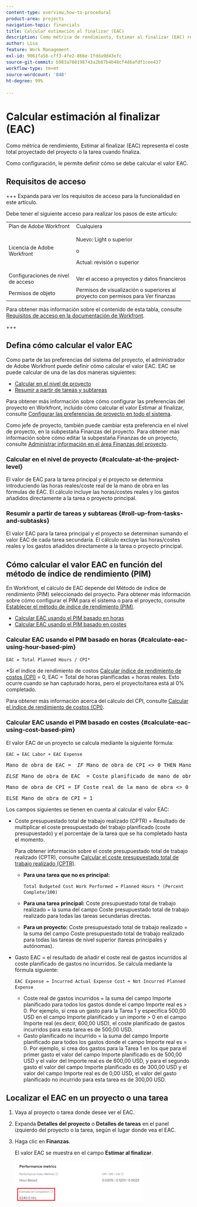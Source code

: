 ```yaml
---
content-type: overview;how-to-procedural
product-area: projects
navigation-topic: financials
title: Calcular estimación al finalizar (EAC)
description: Como métrica de rendimiento, Estimar al finalizar (EAC) representa el coste total proyectado del proyecto o la tarea cuando finaliza.
author: Lisa
feature: Work Management
exl-id: 9061fa56-cff3-4fe2-866e-1fdda9d43efc
source-git-commit: b983a780198743a2b87b4b48cf4d6afdf1cee437
workflow-type: tm+mt
source-wordcount: '848'
ht-degree: 99%

---
```


# Calcular estimación al finalizar (EAC)

<!--
<p data-mc-conditions="QuicksilverOrClassic.Draft mode">(NOTE: Linked to the product. Do not change link!) </p>
-->

Como métrica de rendimiento, Estimar al finalizar (EAC) representa el coste total proyectado del proyecto o la tarea cuando finaliza.

Como configuración, le permite definir cómo se debe calcular el valor EAC. 

## Requisitos de acceso

+++ Expanda para ver los requisitos de acceso para la funcionalidad en este artículo.

Debe tener el siguiente acceso para realizar los pasos de este artículo:

<table style="table-layout:auto"> 
 <col> 
 <col> 
 <tbody> 
  <tr> 
   <td role="rowheader">Plan de Adobe Workfront</td> 
   <td>Cualquiera</td> 
  </tr> 
  <tr> 
   <td role="rowheader">Licencia de Adobe Workfront</td> 
   <td>
   <p>Nuevo: Light o superior</p>
   <p>o</p>
   <p>Actual: revisión o superior</p></td>  
  </tr> 
  <tr> 
   <td role="rowheader">Configuraciones de nivel de acceso</td> 
   <td>Ver el acceso a proyectos y datos financieros</td> 
  </tr> 
  <tr> 
   <td role="rowheader">Permisos de objeto</td> 
   <td>Permisos de visualización o superiores al proyecto con permisos para Ver finanzas</td> 
  </tr> 
 </tbody> 
</table>

Para obtener más información sobre el contenido de esta tabla, consulte [Requisitos de acceso en la documentación de Workfront](/help/quicksilver/administration-and-setup/add-users/access-levels-and-object-permissions/access-level-requirements-in-documentation.md).

+++

## Defina cómo calcular el valor EAC

Como parte de las preferencias del sistema del proyecto, el administrador de Adobe Workfront puede definir cómo calcular el valor EAC. EAC se puede calcular de una de las dos maneras siguientes:

* [Calcular en el nivel de proyecto](#calculate-at-the-project-level)
* [Resumir a partir de tareas y subtareas](#roll-up-from-tasks-and-subtasks)

Para obtener más información sobre cómo configurar las preferencias del proyecto en Workfront, incluido cómo calcular el valor Estimar al finalizar, consulte [Configurar las preferencias de proyecto en todo el sistema](../../../administration-and-setup/set-up-workfront/configure-system-defaults/set-project-preferences.md).

Como jefe de proyecto, también puede cambiar esta preferencia en el nivel de proyecto, en la subpestaña Finanzas del proyecto. Para obtener más información sobre cómo editar la subpestaña Finanzas de un proyecto, consulte [Administrar información en el área Finanzas del proyecto](../../../manage-work/projects/project-finances/manage-project-finance-area.md).

### Calcular en el nivel de proyecto {#calculate-at-the-project-level}

El valor de EAC para la tarea principal y el proyecto se determina introduciendo las horas reales/coste real de la mano de obra en las fórmulas de EAC. El cálculo incluye las horas/costes reales y los gastos añadidos directamente a la tarea o proyecto principal.

### Resumir a partir de tareas y subtareas {#roll-up-from-tasks-and-subtasks}

El valor EAC para la tarea principal y el proyecto se determinan sumando el valor EAC de cada tarea secundaria. El cálculo excluye las horas/costes reales y los gastos añadidos directamente a la tarea o proyecto principal.

## Cómo calcular el valor EAC en función del método de índice de rendimiento (PIM)

En Workfront, el cálculo de EAC depende del Método de índice de rendimiento (PIM) seleccionado del proyecto. Para obtener más información sobre cómo configurar el PIM para el sistema o para el proyecto, consulte [Establecer el método de índice de rendimiento (PIM)](../../../manage-work/projects/project-finances/set-pim.md).

* [Calcular EAC usando el PIM basado en horas](#calculate-eac-using-hour-based-pim)
* [Calcular EAC usando el PIM basado en costes](#calculate-eac-using-cost-based-pim)

### Calcular EAC usando el PIM basado en horas {#calculate-eac-using-hour-based-pim}

```
EAC = Total Planned Hours / CPI*
```

&#42;Si el índice de rendimiento de costos [Calcular índice de rendimiento de costos (CPI)](../../../manage-work/projects/project-finances/calculate-cpi.md) = 0, EAC = Total de horas planificadas + horas reales. Esto ocurre cuando se han capturado horas, pero el proyecto/tarea está al 0% completado.

Para obtener más información acerca del cálculo del CPI, consulte [Calcular el índice de rendimiento de costos (CPI)](../../../manage-work/projects/project-finances/calculate-cpi.md).

### Calcular EAC usando el PIM basado en costes {#calculate-eac-using-cost-based-pim}

El valor EAC de un proyecto se calcula mediante la siguiente fórmula:

```
EAC = EAC Labor + EAC Expense 
```

<pre>Mano de obra de EAC =  <em>IF</em> Mano de obra de CPI &lt;&gt; 0 THEN Mano de obra de EAC = Coste planificado de mano de obra / mano de obra de CPI</pre><pre><em>ELSE</em> Mano de obra de EAC  = Coste planificado de mano de obra + Coste real de la mano de obra</pre><pre>Mano de obra de CPI = IF Coste real de la mano de obra &lt;&gt; 0 THEN Mano de obra de CPI = TotalBudgetedCostWorkPerformed / Coste real de la mano de obra</pre><pre>ELSE Mano de obra de CPI = 1 </pre>Los campos siguientes se tienen en cuenta al calcular el valor EAC:

* Coste presupuestado total de trabajo realizado (CPTR) = Resultado de multiplicar el coste presupuestado del trabajo planificado (coste presupuestado) y el porcentaje de la tarea que se ha completado hasta el momento.

  Para obtener información sobre el coste presupuestado total de trabajo realizado (CPTR), consulte [Calcular el coste presupuestado total de trabajo realizado (CPTR)](../../../manage-work/projects/project-finances/calculate-bcwp.md).

   * **Para una tarea que no es principal:**

     ```
     Total Budgeted Cost Work Performed = Planned Hours * (Percent Complete/100)
     ```

   * **Para una tarea principal:**
Coste presupuestado total de trabajo realizado = la suma del campo Coste presupuestado total de trabajo realizado para todas las tareas secundarias directas.

   * **Para un proyecto:**
Coste presupuestado total de trabajo realizado = la suma del campo Coste presupuestado total de trabajo realizado para todas las tareas de nivel superior (tareas principales y autónomas). 

* Gasto EAC = el resultado de añadir el coste real de gastos incurridos al coste planificado de gastos no incurridos. Se calcula mediante la fórmula siguiente:

  ```
  EAC Expense = Incurred Actual Expense Cost + Not Incurred Planned Expense
  ```

   * Coste real de gastos incurridos = la suma del campo Importe planificado para todos los gastos donde el campo Importe real es > 0. Por ejemplo, si crea un gasto para la Tarea 1 y especifica 500,00 USD en el campo Importe planificado y un importe > 0 en el campo Importe real (es decir, 600,00 USD), el coste planificado de gastos incurridos para esta tarea es de 500,00 USD.
   * Gasto planificado no incurrido = la suma del campo Importe planificado para todos los gastos donde el campo Importe real es = 0. Por ejemplo, si crea dos gastos para la Tarea 1 en los que para el primer gasto el valor del campo Importe planificado es de 500,00 USD y el valor del Importe real es de 600,00 USD, y para el segundo gasto el valor del campo Importe planificado es de 300,00 USD y el valor del campo Importe real es de 0,00 USD, el valor del gasto planificado no incurrido para esta tarea es de 300,00 USD. 

## Localizar el EAC en un proyecto o una tarea

1. Vaya al proyecto o tarea donde desee ver el EAC.
1. Expanda **Detalles del proyecto** o **Detalles de tareas** en el panel izquierdo del proyecto o la tarea, según el lugar donde vea el EAC.

1. Haga clic en **Finanzas**. 

   El valor EAC se muestra en el campo **Estimar al finalizar**.

   ![EAC en el proyecto](assets/eac-highlighted-on-project-350x112.png)
